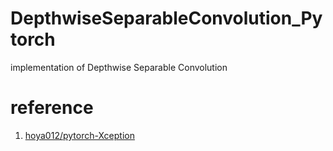 # DepthwiseSeparableConvolution_Pytorch
implementation of Depthwise Separable Convolution


# reference

1. [hoya012/pytorch-Xception](https://github.com/hoya012/pytorch-Xception)
